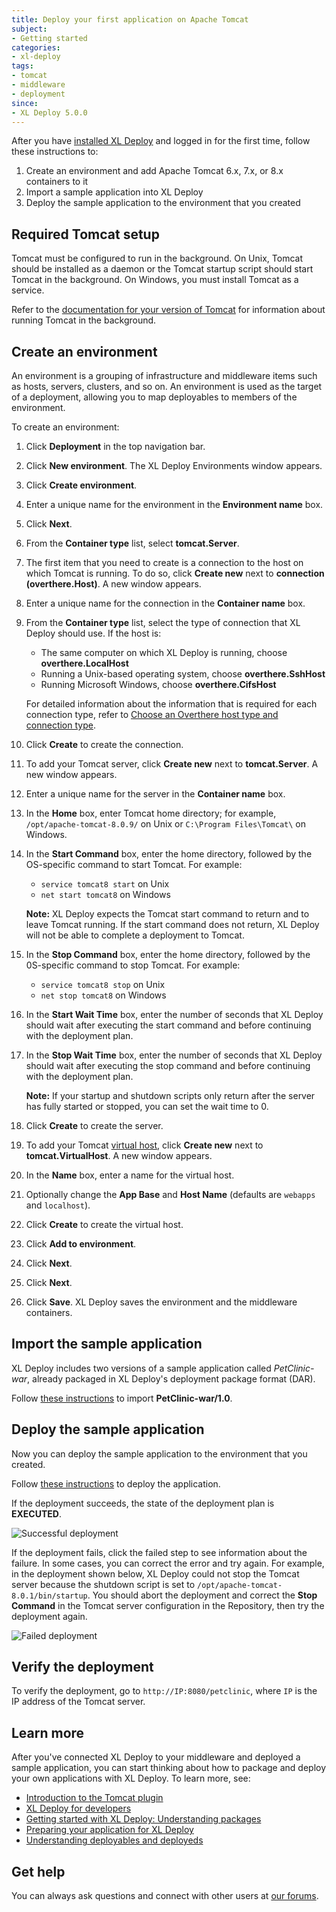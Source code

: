 ```yaml
---
title: Deploy your first application on Apache Tomcat
subject:
- Getting started
categories:
- xl-deploy
tags:
- tomcat
- middleware
- deployment
since:
- XL Deploy 5.0.0
---
```


After you have [installed XL Deploy](/xl-deploy/how-to/install-xl-deploy.html) and logged in for the first time, follow these instructions to:

1. Create an environment and add Apache Tomcat 6.x, 7.x, or 8.x containers to it
1. Import a sample application into XL Deploy
1. Deploy the sample application to the environment that you created

## Required Tomcat setup

Tomcat must be configured to run in the background. On Unix, Tomcat should be installed as a daemon or the Tomcat startup script should start Tomcat in the background. On Windows, you must install Tomcat as a service.

Refer to the [documentation for your version of Tomcat](http://tomcat.apache.org/) for information about running Tomcat in the background.

## Create an environment

An environment is a grouping of infrastructure and middleware items such as hosts, servers, clusters, and so on. An environment is used as the target of a deployment, allowing you to map deployables to members of the environment.

To create an environment:

1. Click **Deployment** in the top navigation bar.
2. Click **New environment**. The XL Deploy Environments window appears.
3. Click **Create environment**.
4. Enter a unique name for the environment in the **Environment name** box.
5. Click **Next**.
6. From the **Container type** list, select **tomcat.Server**.
7. The first item that you need to create is a connection to the host on which Tomcat is running. To do so, click **Create new** next to **connection (overthere.Host)**. A new window appears.
8. Enter a unique name for the connection in the **Container name** box.
9. From the **Container type** list, select the type of connection that XL Deploy should use. If the host is:
    * The same computer on which XL Deploy is running, choose **overthere.LocalHost**
    * Running a Unix-based operating system, choose **overthere.SshHost**
    * Running Microsoft Windows, choose **overthere.CifsHost**

    For detailed information about the information that is required for each connection type, refer to [Choose an Overthere host type and connection type](/xl-deploy/how-to/choose-an-overthere-host-type-and-connection-type.html).

10. Click **Create** to create the connection.
11. To add your Tomcat server, click **Create new** next to **tomcat.Server**. A new window appears.
12. Enter a unique name for the server in the **Container name** box.
13. In the **Home** box, enter Tomcat home directory; for example, `/opt/apache-tomcat-8.0.9/` on Unix or `C:\Program Files\Tomcat\` on Windows.
1. In the **Start Command** box, enter the home directory, followed by the OS-specific command to start Tomcat. For example:
      * `service tomcat8 start` on Unix
      * `net start tomcat8` on Windows

    **Note:** XL Deploy expects the Tomcat start command to return and to leave Tomcat running. If the start command does not return, XL Deploy will not be able to complete a deployment to Tomcat.

1. In the **Stop Command** box, enter the home directory, followed by the 0S-specific command to stop Tomcat. For example:
      * `service tomcat8 stop` on Unix
      * `net stop tomcat8` on Windows
1. In the **Start Wait Time** box, enter the number of seconds that XL Deploy should wait after executing the start command and before continuing with the deployment plan.
1. In the **Stop Wait Time** box, enter the number of seconds that XL Deploy should wait after executing the stop command and before continuing with the deployment plan.

    **Note:** If your startup and shutdown scripts only return after the server has fully started or stopped, you can set the wait time to 0.

1. Click **Create** to create the server.
1. To add your Tomcat [virtual host](http://tomcat.apache.org/tomcat-8.0-doc/virtual-hosting-howto.html), click **Create new** next to **tomcat.VirtualHost**. A new window appears.
1. In the **Name** box, enter a name for the virtual host.
1. Optionally change the **App Base** and **Host Name** (defaults are `webapps` and `localhost`).
1. Click **Create** to create the virtual host.
1. Click **Add to environment**.
1. Click **Next**.
1. Click **Next**.
1. Click **Save**. XL Deploy saves the environment and the middleware containers.

## Import the sample application

XL Deploy includes two versions of a sample application called *PetClinic-war*, already packaged in XL Deploy's deployment package format (DAR).

Follow [these instructions](/xl-deploy/how-to/add-a-package-to-xl-deploy.html#import-a-package) to import **PetClinic-war/1.0**.

## Deploy the sample application

Now you can deploy the sample application to the environment that you created.

Follow [these instructions](/xl-deploy/how-to/deploy-an-application.html) to deploy the application.

If the deployment succeeds, the state of the deployment plan is **EXECUTED**.

![Successful deployment](images/xl-deploy-trial/xl_deploy_trial_tomcat_successful_deployment.png)

If the deployment fails, click the failed step to see information about the failure. In some cases, you can correct the error and try again. For example, in the deployment shown below, XL Deploy could not stop the Tomcat server because the shutdown script is set to `/opt/apache-tomcat-8.0.1/bin/startup`. You should abort the deployment and correct the **Stop Command** in the Tomcat server configuration in the Repository, then try the deployment again.

![Failed deployment](images/xl-deploy-trial/xl_deploy_trial_tomcat_failed_deployment.png)

## Verify the deployment

To verify the deployment, go to `http://IP:8080/petclinic`, where `IP` is the IP address of the Tomcat server.

## Learn more

After you've connected XL Deploy to your middleware and deployed a sample application, you can start thinking about how to package and deploy your own applications with XL Deploy. To learn more, see:

* [Introduction to the Tomcat plugin](/xl-deploy/concept/introduction-to-the-xl-deploy-tomcat-plugin.html)
* [XL Deploy for developers](/xl-deploy/concept/xl-deploy-for-developers.html)
* [Getting started with XL Deploy: Understanding packages](https://www.youtube.com/watch?v=dqeL45WGcKU)
* [Preparing your application for XL Deploy](/xl-deploy/concept/preparing-your-application-for-xl-deploy.html)
* [Understanding deployables and deployeds](/xl-deploy/concept/understanding-deployables-and-deployeds.html)

## Get help

You can always ask questions and connect with other users at [our forums](https://support.xebialabs.com/).

